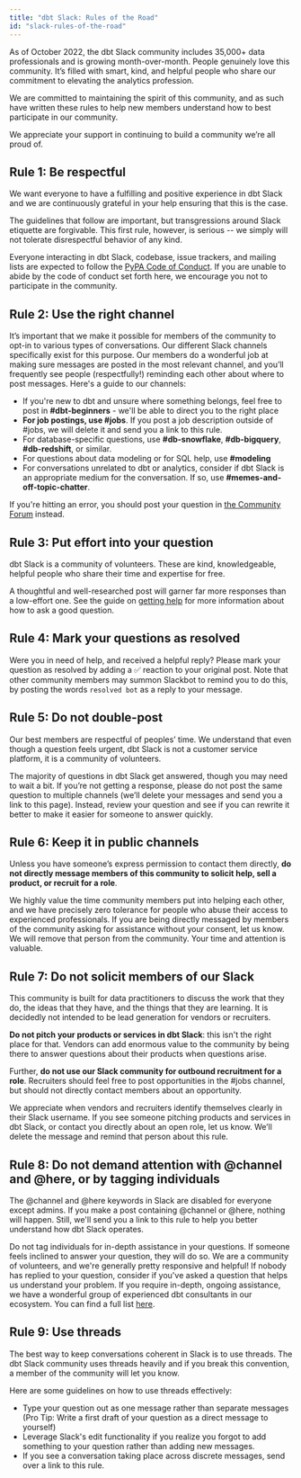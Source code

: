 ```yaml
---
title: "dbt Slack: Rules of the Road"
id: "slack-rules-of-the-road"
---
```


As of October 2022, the dbt Slack community includes 35,000+ data professionals and is growing month-over-month. People genuinely love this community. It’s filled with smart, kind, and helpful people who share our commitment to elevating the analytics profession.

We are committed to maintaining the spirit of this community, and as such have written these rules to help new members understand how to best participate in our community.

We appreciate your support in continuing to build a community we’re all proud of.

## Rule 1: Be respectful
We want everyone to have a fulfilling and positive experience in dbt Slack and we are continuously grateful in your help ensuring that this is the case.

The guidelines that follow are important, but transgressions around Slack etiquette are forgivable. This first rule, however, is serious -- we simply will not tolerate disrespectful behavior of any kind.

Everyone interacting in dbt Slack, codebase, issue trackers, and mailing lists are expected to follow the [PyPA Code of Conduct](https://www.pypa.io/en/latest/code-of-conduct/). If you are unable to abide by the code of conduct set forth here, we encourage you not to participate in the community.

## Rule 2: Use the right channel
It’s important that we make it possible for members of the community to opt-in to various types of conversations. Our different Slack channels specifically exist for this purpose. Our members do a wonderful job at making sure messages are posted in the most relevant channel, and you’ll frequently see people (respectfully!) reminding each other about where to post messages. Here's a guide to our channels:
- If you're new to dbt and unsure where something belongs, feel free to post in **#dbt-beginners** - we'll be able to direct you to the right place
- **For job postings, use #jobs**. If you post a job description outside of #jobs, we will delete it and send you a link to this rule.
- For database-specific questions, use **#db-snowflake**, **#db-bigquery**, **#db-redshift**, or similar.
- For questions about data modeling or for SQL help, use **#modeling**
- For conversations unrelated to dbt or analytics, consider if dbt Slack is an appropriate medium for the conversation. If so, use **#memes-and-off-topic-chatter**.

If you're hitting an error, you should post your question in [the Community Forum](https://discourse.getdbt.com) instead.

## Rule 3: Put effort into your question
dbt Slack is a community of volunteers. These are kind, knowledgeable, helpful people who share their time and expertise for free.

A thoughtful and well-researched post will garner far more responses than a low-effort one. See the guide on [getting help](getting-help) for more information about how to ask a good question.

## Rule 4: Mark your questions as resolved
Were you in need of help, and received a helpful reply? Please mark your question as resolved by adding a ✅ reaction to your original post. Note that other community members may summon Slackbot to remind you to do this, by posting the words `resolved bot` as a reply to your message.

## Rule 5: Do not double-post
Our best members are respectful of peoples’ time. We understand that even though a question feels urgent, dbt Slack is not a customer service platform, it is a community of volunteers.

The majority of questions in dbt Slack get answered, though you may need to wait a bit. If you’re not getting a response, please do not post the same question to multiple channels (we’ll delete your messages and send you a link to this page). Instead, review your question and see if you can rewrite it better to make it easier for someone to answer quickly.

## Rule 6: Keep it in public channels
Unless you have someone’s express permission to contact them directly, **do not directly message members of this community to solicit help, sell a product, or recruit for a role**.

We highly value the time community members put into helping each other, and we have precisely zero tolerance for people who abuse their access to experienced professionals. If you are being directly messaged by members of the community asking for assistance without your consent, let us know. We will remove that person from the community. Your time and attention is valuable.

## Rule 7: Do not solicit members of our Slack
This community is built for data practitioners to discuss the work that they do, the ideas that they have, and the things that they are learning. It is decidedly not intended to be lead generation for vendors or recruiters.

**Do not pitch your products or services in dbt Slack**: this isn't the right place for that. Vendors can add enormous value to the community by being there to answer questions about their products when  questions arise.

Further, **do not use our Slack community for outbound recruitment for a role**. Recruiters should feel free to post opportunities in the #jobs channel, but should not directly contact members about an opportunity.

We appreciate when vendors and recruiters identify themselves clearly in their Slack username. If you see someone pitching products and services in dbt Slack, or contact you directly about an open role, let us know. We’ll delete the message and remind that person about this rule.

## Rule 8: Do not demand attention with @channel and @here, or by tagging individuals
The @channel and @here keywords in Slack are disabled for everyone except admins. If you make a post containing @channel or @here, nothing will happen. Still, we'll send you a link to this rule to help you better understand how dbt Slack operates.

Do not tag individuals for in-depth assistance in your questions. If someone feels inclined to answer your question, they will do so. We are a community of volunteers, and we're generally pretty responsive and helpful! If nobody has replied to your question, consider if you've asked a question that helps us understand your problem. If you require in-depth, ongoing assistance, we have a wonderful group of experienced dbt consultants in our ecosystem. You can find a full list [here](https://www.getdbt.com/ecosystem/).

## Rule 9: Use threads
The best way to keep conversations coherent in Slack is to use threads. The dbt Slack community uses threads heavily and if you break this convention, a member of the community will let you know.

Here are some guidelines on how to use threads effectively:
* Type your question out as one message rather than separate messages (Pro Tip: Write a first draft of your question as a direct message to yourself)
* Leverage Slack's edit functionality if you realize you forgot to add something to your question rather than adding new messages.
* If you see a conversation taking place across discrete messages, send over a link to this rule.
